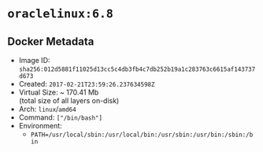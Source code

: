 # `oraclelinux:6.8`

## Docker Metadata

- Image ID: `sha256:012d5881f11025d13cc5c4db3fb4c7db252b19a1c283763c6615af143737d673`
- Created: `2017-02-21T23:59:26.237634598Z`
- Virtual Size: ~ 170.41 Mb  
  (total size of all layers on-disk)
- Arch: `linux`/`amd64`
- Command: `["/bin/bash"]`
- Environment:
  - `PATH=/usr/local/sbin:/usr/local/bin:/usr/sbin:/usr/bin:/sbin:/bin`
